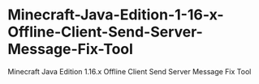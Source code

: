 # Minecraft-Java-Edition-1-16-x-Offline-Client-Send-Server-Message-Fix-Tool
Minecraft Java Edition 1.16.x Offline Client Send Server Message Fix Tool
